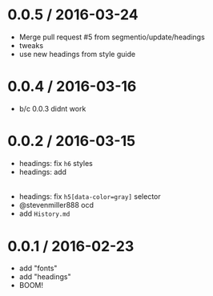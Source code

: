 
0.0.5 / 2016-03-24
==================

  * Merge pull request #5 from segmentio/update/headings
  * tweaks
  * use new headings from style guide

0.0.4 / 2016-03-16
==================

  * b/c 0.0.3 didnt work

0.0.2 / 2016-03-15
==================

  * headings: fix `h6` styles
  * headings: add <h6>
  * headings: fix `h5[data-color=gray]` selector
  * @stevenmiller888 ocd
  * add `History.md`

0.0.1 / 2016-02-23
==================

  * add "fonts"
  * add "headings"
  * BOOM!
